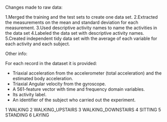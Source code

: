 Changes made to raw data:

1.Merged the training and the test sets to create one data set.
2.Extracted the measurements on the mean and standard deviation for each measurement. 
3.Used descriptive activity names to name the activities in the data set
4.Labeled the data set with descriptive activity names. 
5.Created independent tidy data set with the average of each variable for each activity and each subject. 

Other info:

For each record in the dataset it is provided: 
- Triaxial acceleration from the accelerometer (total acceleration) and the estimated body acceleration. 
- Triaxial Angular velocity from the gyroscope. 
- A 561-feature vector with time and frequency domain variables. 
- Its activity label. 
- An identifier of the subject who carried out the experiment.

1 WALKING
2 WALKING_UPSTAIRS
3 WALKING_DOWNSTAIRS
4 SITTING
5 STANDING
6 LAYING

